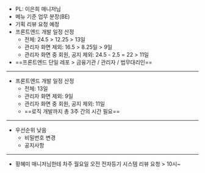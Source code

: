 - PL: 이은희 매니저님
- 메뉴 기준 업무 분장(BE)
- 기획 리뷰 요청 예정
- 프론트엔드 개발 일정 산정
	- 전체: 24.5 > 12.25 > 13일
	- 관리자 화면 제외: 16.5 > 8.25일 > 9일
	- 관리자 화면 중 회원, 공지 제외: 24.5 - 2.5 = 22 > 11일
- ==프론트엔드 단일 레포 > 금융기관 / 관리자 / 법무대리인==

***

- 프론트엔드 개발 일정 산정
	- 전체: 13일
	- 관리자 화면 제외: 9일
	- 관리자 화면 중 회원, 공지 제외: 11일
	- ==로직 개발까지 총 3주 간의 시간 필요==

***
 - 우선순위 낮음
	 - 비밀번호 변경
	 - 공지사항

***
- 황혜미 매니저님한테 차주 월요일 오전 전자등기 시스템 리뷰 요청 > 10시~